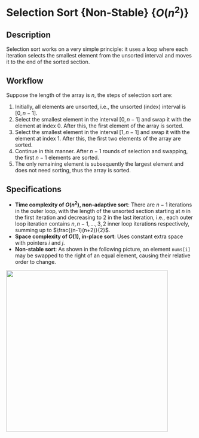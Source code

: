 # Selection Sort {Non-Stable} {$O(n^2)$}

## Description

Selection sort works on a very simple principle: it uses a loop where each iteration selects the smallest element from the unsorted interval and moves it to the end of the sorted section.

## Workflow

Suppose the length of the array is $n$, the steps of selection sort are:

1. Initially, all elements are unsorted, i.e., the unsorted (index) interval is $[0, n - 1]$.
2. Select the smallest element in the interval $[0, n - 1]$ and swap it with the element at index 0. After this, the first element of the array is sorted.
3. Select the smallest element in the interval $[1, n - 1]$ and swap it with the element at index 1. After this, the first two elements of the array are sorted.
4. Continue in this manner. After $n - 1$ rounds of selection and swapping, the first $n - 1$ elements are sorted.
5. The only remaining element is subsequently the largest element and does not need sorting, thus the array is sorted.

## Specifications

- **Time complexity of $O(n^2)$, non-adaptive sort**: There are $n - 1$ iterations in the outer loop, with the length of the unsorted section starting at $n$ in the first iteration and decreasing to $2$ in the last iteration, i.e., each outer loop iteration contains $n, n - 1, \ldots, 3, 2$ inner loop iterations respectively, summing up to $\frac{(n-1)(n+2)}{2}$.
- **Space complexity of $O(1)$, in-place sort**: Uses constant extra space with pointers $i$ and $j$.
- **Non-stable sort**: As shown in the following picture, an element `nums[i]` may be swapped to the right of an equal element, causing their relative order to change.

<img src="non_stable.jpg" style="width:4.5in" />
